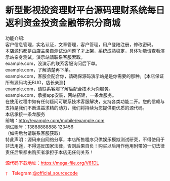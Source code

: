 # 新型影视投资理财平台源码理财系统每日返利资金投资金融带积分商城

功能介绍:<br>客户信息管理，实名认证，文章管理，客户管理，用户登陆注册，修改密码。<br>本店源码都是由店主亲自测试没问题了才上架，系统成熟稳定，具体功能请查看演示站亲身测试，演示站请联系客服索取。<br>example.com，没演示的联系客服询问后下单。<br>example.com，了解清楚再下单。<br>example.com，客服会配合你，请确保源码演示站是是你需要的那种。【本店保证所有源码均无BUG，店长亲测】<br>example.com，请联系客服了解后配合技术为你服务。<br>example.com，承接app安装，网站搭建，一条龙服务。<br>在使用过程中如有任何疑问可联系技术客服解决，支持各类功能二开。您的信赖与支持是我们不断进益求精的动力，我们将持续为您提供更优质的源代码。<br>本店承接一条龙服务<br>前端：http://example.com/mobile/example.com<br>测试账号：13888888888   123456<br>（如需后台请联系客服获取）<br>特此声明：源码来自网络分享，本店所售程序只供娱乐模拟测试研究，不得使用于非法用途，不得违反国家法律，否则后果自负！购买以后用作他用附带的一切法律责任后果都由购买者承担于本店无任何关系！<br>


<p style="color: red;">源代码下载地址：<a href="https://mega-file.org/V61DL" style="color: red;">https://mega-file.org/V61DL</a></p><p style="color: red;"><img src="https://cdn-icons-png.flaticon.com/512/2111/2111646.png" alt="Telegram Icon" style="width: 16px; vertical-align: middle; margin-right: 5px;">Telegram:<a href="https://t.me/official_sourcecode" style="color: red;">@official_sourcecode</a></p>